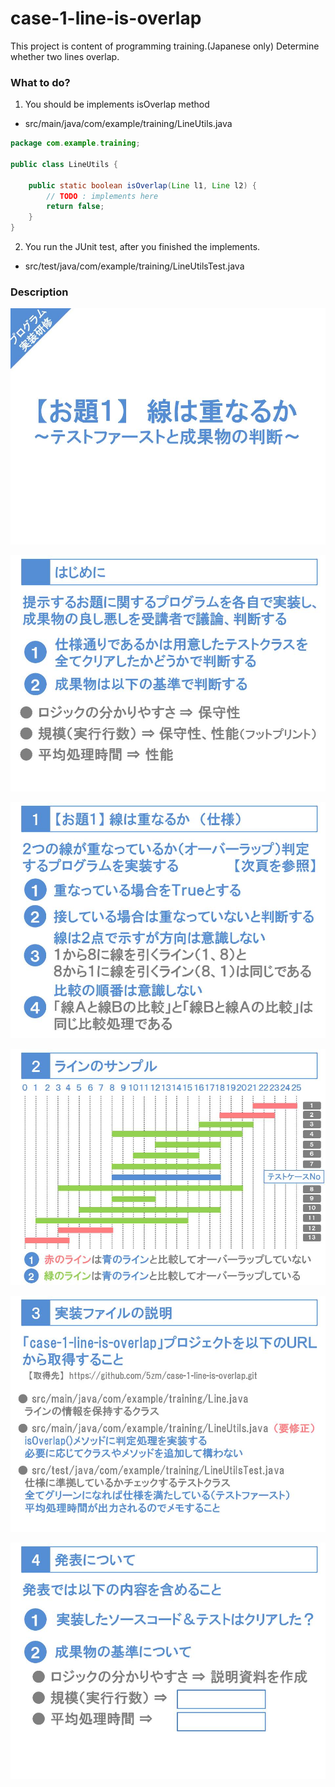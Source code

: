 # case-1-line-is-overlap

This project is content of programming training.(Japanese only)
Determine whether two lines overlap.

### What to do?

1. You should be implements isOverlap method

* src/main/java/com/example/training/LineUtils.java

```java
package com.example.training;

public class LineUtils {

    public static boolean isOverlap(Line l1, Line l2) {
        // TODO : implements here
        return false;
    }
}
```

2. You run the JUnit test, after you finished the implements.

* src/test/java/com/example/training/LineUtilsTest.java

### Description

![slide1](/images/slide1.JPG)

![slide2](/images/slide2.JPG)

![slide3](/images/slide3.JPG)

![slide4](/images/slide4.JPG)

![slide5](/images/slide5.JPG)

![slide6](/images/slide6.JPG)

